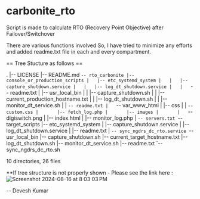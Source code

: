 # carbonite_rto
Script is made to calculate RTO (Recovery Point Objective) after Failover/Switchover

There are various functions involved 
So, I have tried to minimize any efforts and added readme.txt file in each and every compartment. 

== Tree Stucture as follows == 

.
|-- LICENSE
|-- README.md
`-- rto_carbonite
    |-- console_or_production_scripts
    |   |-- etc_systemd_system
    |   |   |-- capture_shutdown.service
    |   |   |-- log_dt_shutdown.service
    |   |   `-- readme.txt
    |   |-- usr_local_bin
    |   |   |-- capture_shutdown.sh
    |   |   |-- current_production_hostname.txt
    |   |   |-- log_dt_shutdown.sh
    |   |   |-- monitor_dt_service.sh
    |   |   `-- readme.txt
    |   `-- var_www_html
    |       |-- css
    |       |   `-- custom.css
    |       |-- fetch_log.php
    |       |-- images
    |       |   `-- digiswitch.png
    |       |-- index.html
    |       |-- monitor_log.php
    |       `-- servers.txt
    `-- target_scripts
        |-- etc_systemd_system
        |   |-- capture_shutdown.service
        |   |-- log_dt_shutdown.service
        |   |-- readme.txt
        |   `-- sync_ngdrs_dc_rto.service
        `-- usr_local_bin
            |-- capture_shutdown.sh
            |-- current_target_hostname.txt
            |-- log_dt_shutdown.sh
            |-- monitor_dt_service.sh
            |-- readme.txt
            `-- sync_ngdrs_dc_rto.sh

10 directories, 26 files


**If tree structure is not properly shown - Please see the link here : ![Screenshot 2024-08-16 at 8 03 03 PM](https://github.com/user-attachments/assets/e92f8e82-9795-4b22-9647-37a39e83df62)


-- Devesh Kumar

